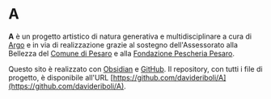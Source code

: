 # A

**A** è un progetto artistico di natura generativa e multidisciplinare a cura di [Argo](https://arg.ooo) e in via di realizzazione grazie al sostegno dell'Assessorato alla Bellezza del [Comune di Pesaro](http://www.comune.pesaro.pu.it/cultura/) e alla [Fondazione Pescheria Pesaro](https://www.fondazionepescheria.it/).

Questo sito è realizzato con [Obsidian](https://obsidian.md) e [GitHub](https://github.com). Il repository, con tutti i file di progetto, è disponibile all'URL [https://github.com/davideriboli/A](https://github.com/davideriboli/A).